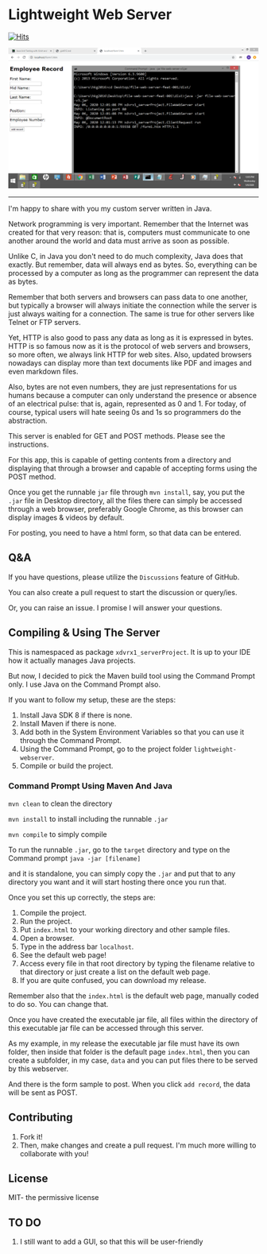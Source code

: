 # Lightweight Web Server 
[![Hits](https://hits.seeyoufarm.com/api/count/incr/badge.svg?url=https%3A%2F%2Fgithub.com%2Fxdvrx1%2Flightweight-web-server&count_bg=%2379C83D&title_bg=%23555555&icon=&icon_color=%23E7E7E7&title=PAGE+VIEWS&edge_flat=false)](https://hits.seeyoufarm.com)

![picture](screenshots/screenshot1.png)

***

I'm happy to share with you my custom server written in Java.

Network programming is very important. Remember that the Internet
was created for that very reason: that is, computers
must communicate to one another around the world and 
data must arrive as soon as possible.

Unlike C, in Java you don't need to do much complexity, Java
does that exactly. But remember, data will always end as bytes.
So, everything can be processed by a computer as long as the 
programmer can represent the data as bytes.

Remember that both servers and
browsers can pass data to one another, but typically a browser will always
initiate the connection while the server is just always waiting for a connection.
The same is true for other servers like Telnet or FTP servers.

Yet, HTTP is also good to pass any data as long
as it is expressed in bytes. HTTP is so famous now as it is the protocol of
web servers and browsers, so more often, we always link HTTP for web sites.
Also, updated browsers nowadays can display more than text documents like PDF and
images and even markdown files.

Also, bytes are not even numbers, they are just representations for us humans because
a computer can only understand the presence or absence of an electrical pulse: that
is, again, represented as 0 and 1. For today, of course, typical users will hate seeing
0s and 1s so programmers do the abstraction.

This server is enabled for GET and POST methods. Please see the instructions.

For this app, this is capable of getting contents from a directory
and displaying that through a browser and capable of accepting forms using
the POST method. 

Once you get the runnable `jar` file through
`mvn install`, say, you put the `.jar` file in Desktop
directory, all the files there can simply be accessed
through a web browser, preferably Google Chrome, as
this browser can display images & videos by default.

For posting, you need to have a html form,
so that data can be entered.

## Q&A

If you have questions, please utilize the
`Discussions` feature of GitHub.
   
You can also create a pull request to start the discussion or query/ies.

Or, you can raise an issue. I promise I will answer your questions. 

## Compiling & Using The Server

This is namespaced as package `xdvrx1_serverProject`. It is up to your IDE 
how it actually manages Java projects. 

But now, I decided to pick the Maven build tool
using the Command Prompt only. I use Java on the
Command Prompt also.

If you want to follow my setup, these are the steps:

1. Install Java SDK 8 if there is none.
2. Install Maven if there is none.
3. Add both in the System Environment Variables
so that you can use it through the Command Prompt.
4. Using the Command Prompt, 
go to the project folder `lightweight-webserver`.
5. Compile or build the project.

### Command Prompt Using Maven And Java  
`mvn clean` to clean the directory

`mvn install` to install including
the runnable `.jar`

`mvn compile` to simply compile

To run the runnable `.jar`, go
to the `target` directory and type
on the Command prompt `java -jar [filename]`

and it is standalone, you can simply
copy the `.jar` and put that to any directory
you want and it will start hosting
there once you run that.

Once you set this up correctly, the steps are:
1. Compile the project.
2. Run the project.
3. Put `index.html` to your working directory
and other sample files.
3. Open a browser.
4. Type in the address bar `localhost`.
5. See the default web page!
6. Access every file in that root directory
by typing the filename relative to that directory
or just create a list on the default web page.
7. If you are quite confused, you can download my release.

Remember also that the `index.html`
is the default web page, manually coded to do so. You can change that.

Once you have created the executable jar file,
all files within the directory of this executable jar file
can be accessed through this server. 

As my example, in my release the executable jar file must
have its own folder, then inside that folder is the default page
`index.html`, then you can create a subfolder, in my case, 
`data` and you can put files there to be served by this webserver. 

And there is the form sample to post. When you click `add record`,
the data will be sent as POST.

## Contributing

1. Fork it!
2. Then, make changes and create a pull request. 
I'm much more willing to collaborate with you!

## License

MIT- the permissive license

## TO DO
1. I still want to add a GUI, so
that this will be user-friendly
